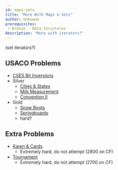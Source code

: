 ```yaml
---
id: maps-sets
title: "More With Maps & Sets"
author: Unknown
prerequisites: 
 - Bronze - Data Structures
description: "More with iterators?"
---
```


(set iterators?)

## USACO Problems

 - [CSES Bit Inversions](https://cses.fi/problemset/task/1188/)
 - Silver
   - [Cities & States](http://usaco.org/index.php?page=viewproblem2&cpid=667)
   - [Milk Measurement](http://usaco.org/index.php?page=viewproblem2&cpid=763)
   - [Convention II](http://usaco.org/index.php?page=viewproblem2&cpid=859)
 - Gold
   - [Snow Boots](http://www.usaco.org/index.php?page=viewproblem2&cpid=813)
   - [Springboards](http://www.usaco.org/index.php?page=viewproblem2&cpid=995)
    - hard?

## Extra Problems

  - [Karen & Cards](http://codeforces.com/contest/815/problem/D) [](86)
    - Extremely hard, do not attempt (2800 on CF)
  - [Tournament](http://codeforces.com/contest/878/problem/C) [](106)
    - Extremely hard, do not attempt (2700 on CF)